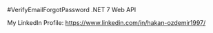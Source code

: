 #VerifyEmailForgotPassword .NET 7 Web API

My LinkedIn Profile: https://www.linkedin.com/in/hakan-ozdemir1997/
